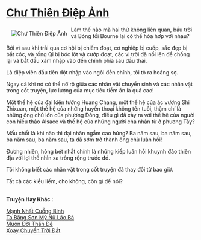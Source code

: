 <a href="https://truyenwiki.net/chu-thien-diep-anh.35611/" title="Chư Thiên Điệp Ảnh"><h1>Chư Thiên Điệp Ảnh</h1></a><div style="display:table"><img align="right" style="float: left; padding: 10px;" src="https://truyenwiki.net/a/img/str/src/35611.jpg" alt="Chư Thiên Điệp Ảnh">Làm thế nào mà hai thứ không liên quan, bầu trời và Bóng tối Bourne lại có thể hòa hợp với nhau?<p></p> Bởi vì sau khi trải qua cơ hội bị chiếm đoạt, cơ nghiệp bị cướp, sắc đẹp bị bắt cóc, và rồng Qi bị bóc lột và cướp đoạt, các vị trời đã nổi lên để chống lại và bắt đầu xâm nhập vào đền chính phía sau đầu thai.<p></p> Là điệp viên đầu tiên đột nhập vào ngôi đền chính, tôi tỏ ra hoảng sợ.<p></p> Ngay cả khi nó có thể nở rộ giữa các nhân vật chuyển sinh và các nhân vật trong cốt truyện, lực lượng của mục tiêu tiềm ẩn là quá cao!<p></p> Một thế hệ của đại kiện tướng Huang Chang, một thế hệ của ác vương Shi Zhixuan, một thế hệ của những huyền thoại không tên tuổi, thậm chí là những ông chủ lớn của phương Đông, điều gì đã xảy ra với thế hệ của người con hiếu thảo Alsace và thế hệ của những người cha nhân từ ở phương Tây?<p></p> Mấu chốt là khi nào thì đại nhân ngầm cao hứng? Ba năm sau, ba năm sau, ba năm sau, ba năm sau, ta đã sớm trở thành ông chủ luân hồi!<p></p> Đương nhiên, hỏng bét nhất chính là những kiếp luân hồi khuynh đảo thiên địa với lợi thế nhìn xa trông rộng trước đó.<p></p> Tôi không biết các nhân vật trong cốt truyện đã thay đổi từ bao giờ.<p></p> Tất cả các kiểu liếm, cho không, còn gì để nói?</div><p><br><b>Truyện Hay Khác :</b></p><a href="https://truyenwiki.net/manh-nhat-cuong-binh.35489/" alt="Mạnh Nhất Cuồng Binh">Mạnh Nhất Cuồng Binh</a><br/><a href="https://github.com/nownovels/wikidich/tree/master/truyenhay/35635" alt="Ta Băng Sơn Mỹ Nữ Lão Bà">Ta Băng Sơn Mỹ Nữ Lão Bà</a><br/><a href="https://sangtacviet.wordpress.com/2020/10/22/muon-doi-than-de/" alt="Muôn Đời Thần Đế">Muôn Đời Thần Đế</a><br/><a href="https://sangtacviet.wordpress.com/2020/10/22/xoay-chuyen-troi-dat/" alt="Xoay Chuyển Trời Đất">Xoay Chuyển Trời Đất</a><br/>